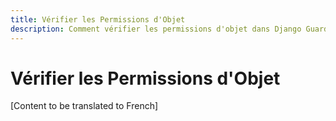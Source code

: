 ```yaml
---
title: Vérifier les Permissions d'Objet
description: Comment vérifier les permissions d'objet dans Django Guardian
---
```


# Vérifier les Permissions d'Objet

[Content to be translated to French]

<!-- This page content will be translated from the main English userguide/checks.md -->

